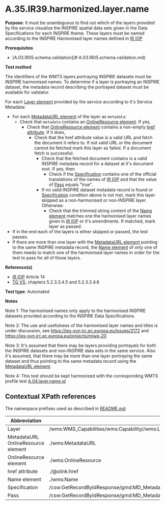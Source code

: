 # A.35.IR39.harmonized.layer.name

**Purpose**: It must be unambiguous to find out which of the layers provided by the service visualize the INSPIRE spatial data sets given in the Data Specifications for each INSPIRE theme. These layers must be named according to the INSPIRE Harmonised layer names defined in [IR IOP](README.md#ref_IR_IOP)

**Prerequisites**

* [A.03.IR05.schema.validation](# A.03.IR05.schema.validation.md)

**Test method**

The identifiers of the WMTS layers portraying INSPIRE datasets must be INSPIRE harmonised names. To determine if a layer is portraying an INSPIRE dataset, the metadata record describing the portrayed dataset must be available for validator.

For each [Layer element](#layer) provided by the service according to it's Service Metadata:

* For each [MetadataURL element](#metadata) of the layer as `metadata`:
  * Check that `metadata` contains an [OnlineResource element](#onlineresource). If yes,
    * Check that [OnlineResource element](#onlineresource) contains a non-empty [href attribute](#href_attr). If it does,
      * Check that the href attribute value is a valid URL and fetch the document it refers to. If not valid URL or the document cannot be fetched mark this layer as failed. If a document fetch is successful:  
        * Check that the fetched document contains is a valid INSPIRE metadata record for a dataset at it's document root. If yes, then
          * Check if the [Specification](#specification) contains one of the official translations of the names of [IR IOP](README.md#ref_IR_IOP) and that the value of [Pass](#pass) equals "true".
        * If no valid INSPIRE dataset metadata record is found or [Specification](#specification) condition above is not met, mark this layer skipped as a non-harmonised or non-INSPIRE layer. Otherwise:
          * Check that the trimmed string content of the [Name element](#name) matches one the harmonised layer names given in [IR IOP](README.md#ref_IR_IOP) or it's amendments. If matched, mark layer as passed.
* If in the end each of the layers is either skipped or passed, the test passes.
* If there are more than one layer with the [MetadataURL element](#metadata) pointing to the same INSPIRE metadata record, the [Name element](#name) of only one of them needs to match one of the harmonised layer names in order for the test to pass for all of those layers.

**Reference(s)**

* [IR IOP](README.md#ref_IR_IOP) Article 14
* [TG VS](README.md#ref_TG_VS), chapters 5.2.3.3.4.5 and 5.2.3.3.4.6

**Test type**: Automated

**Notes**

Note 1: The harmonised names only apply to the harmonised INSPIRE datasets provided according to the INSPIRE Data Specifications.

Note 2: The use and usefulness of the harmonised layer names and titles is under discussion, see https://ies-svn.jrc.ec.europa.eu/issues/2172 and https://ies-svn.jrc.ec.europa.eu/projects/miwp-20

Note 3: It's assumed that there may be layers providing portrayals for both the INSPIRE datasets and non-INSPIRE data sets in the same service. Also it's assumed, that there may be more than one layer portraying the same dataset and thus pointing to the same metadata record using the [MetadataURL element](#metadata).

Note 4: This test should be kept harmonized with the corresponding WMTS profile test [A.04.layer.name.id](https://github.com/inspire-eu-validation/ats-view-wmts/blob/master/A.04.layer.name.id.md)

## Contextual XPath references

The namespace prefixes used as described in [README.md](README.md#namespaces).

Abbreviation                                               |  XPath expression
---------------------------------------------------------- | -------------------------------------------------------------------------
Layer <a name="layer"></a> | /wms:WMS_Capabilities/wms:Capability//wms:Layer
MetadataURL OnlineResource element <a name="metadata"></a>| ./wms:MetadataURL
OnlineResource element <a name="onlineresource"></a>| ./wms:OnlineResource
href attribute <a name="href_attr"></a> | ./@xlink:href
Name element <a name="name"></a> | ./wms:Name
Specification <a name="specification"></a> |  /csw:GetRecordByIdResponse/gmd:MD_Metadata/gmd:dataQualityInfo/gmd:DQ_DataQuality/gmd:report/gmd:DQ_DomainConsistency/gmd:result/gmd:DQ_ConformanceResult/gmd:specification/gmd:CI_Citation/gmd:title/gco:CharacterString
Pass <a name="pass"></a> |  /csw:GetRecordByIdResponse/gmd:MD_Metadata/gmd:dataQualityInfo/gmd:DQ_DataQuality/gmd:report/gmd:DQ_DomainConsistency/gmd:result/gmd:DQ_ConformanceResult/gmd:pass/gco:Boolean
